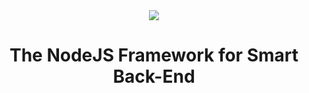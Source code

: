 <center>
    <img src="https://raw.githubusercontent.com/opshit/opshit/master/public/images/opshit.gif">
    <h1> The NodeJS Framework for Smart Back-End </h1>
</center>
